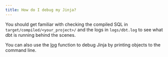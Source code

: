 ```yaml
---
title: How do I debug my Jinja?
---
```


You should get familiar with checking the compiled SQL in `target/compiled/<your_project>/` and the logs in `logs/dbt.log` to see what dbt is running behind the scenes.

You can also use the [log](log) function to debug Jinja by printing objects to the command line. 
